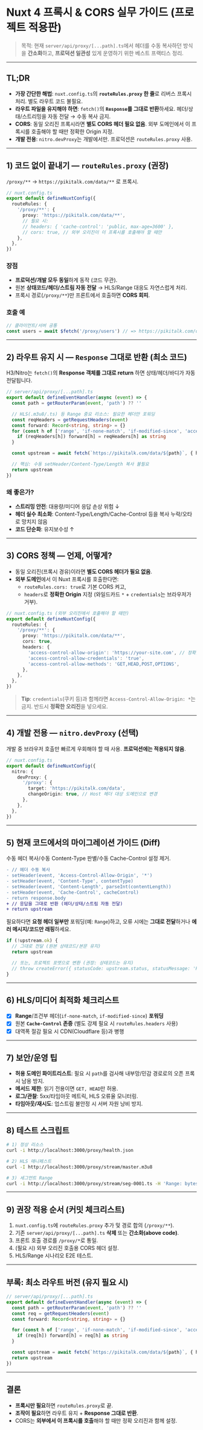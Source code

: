 # Nuxt 4 프록시 & CORS 실무 가이드 (프로젝트 적용판)

> 목적: 현재 `server/api/proxy/[...path].ts`에서 헤더를 수동 복사하던 방식을 **간소화**하고, **프로덕션 일관성** 있게 운영하기 위한 베스트 프랙티스 정리.

---

## TL;DR

- **가장 간단한 해법**: `nuxt.config.ts`의 **`routeRules.proxy` 한 줄**로 리버스 프록시 처리. 별도 라우트 코드 불필요.
- **라우트 파일을 유지해야 하면**: `fetch()`의 **`Response`를 그대로 반환**하세요. 헤더/상태/스트리밍을 자동 전달 → 수동 복사 금지.
- **CORS**: 동일 오리진 프록시라면 **별도 CORS 헤더 필요 없음**. 외부 도메인에서 이 프록시를 호출해야 할 때만 정확한 Origin 지정.
- **개발 전용**: `nitro.devProxy`는 개발에서만. 프로덕션은 `routeRules.proxy` 사용.

---

## 1) 코드 없이 끝내기 — `routeRules.proxy` (권장)

`/proxy/**` → `https://pikitalk.com/data/**` 로 프록시.

```ts
// nuxt.config.ts
export default defineNuxtConfig({
  routeRules: {
    '/proxy/**': {
      proxy: 'https://pikitalk.com/data/**',
      // 필요 시:
      // headers: { 'cache-control': 'public, max-age=3600' },
      // cors: true, // 외부 오리진이 이 프록시를 호출해야 할 때만
    },
  },
})
```

### 장점
- **프로덕션/개발 모두 동일**하게 동작 (코드 무관).
- 원본 **상태코드/헤더/스트림 자동 전달** → HLS/Range 대응도 자연스럽게 처리.
- 프록시 경로(`/proxy/**`)만 프론트에서 호출하면 **CORS 회피**.

### 호출 예
```ts
// 클라이언트/서버 공통
const users = await $fetch('/proxy/users') // => https://pikitalk.com/data/users
```

---

## 2) 라우트 유지 시 — `Response` 그대로 반환 (최소 코드)

H3/Nitro는 `fetch()`의 **Response 객체를 그대로 return** 하면 상태/헤더/바디가 자동 전달됩니다.

```ts
// server/api/proxy/[...path].ts
export default defineEventHandler(async (event) => {
  const path = getRouterParam(event, 'path') ?? ''

  // HLS(.m3u8/.ts) 등 Range 중요 리소스: 필요한 헤더만 포워딩
  const reqHeaders = getRequestHeaders(event)
  const forward: Record<string, string> = {}
  for (const h of ['range', 'if-none-match', 'if-modified-since', 'accept', 'user-agent', 'referer']) {
    if (reqHeaders[h]) forward[h] = reqHeaders[h] as string
  }

  const upstream = await fetch(`https://pikitalk.com/data/${path}`, { headers: forward })

  // 핵심: 수동 setHeader/Content-Type/Length 복사 불필요
  return upstream
})
```

### 왜 좋은가?
- **스트리밍 안전**: 대용량/미디어 응답 손상 위험 ↓
- **헤더 실수 최소화**: Content-Type/Length/Cache-Control 등을 복사 누락/오타로 망치지 않음
- **코드 단순화**: 유지보수성 ↑

---

## 3) CORS 정책 — 언제, 어떻게?

- 동일 오리진(프록시 경유)이라면 **별도 CORS 헤더가 필요 없음**.
- **외부 도메인**에서 이 Nuxt 프록시를 호출한다면:
  - `routeRules.cors: true`로 기본 CORS 켜고,
  - `headers`로 **정확한 Origin** 지정 (와일드카드 `*` + `credentials`는 브라우저가 거부).

```ts
// nuxt.config.ts (외부 오리진에서 호출해야 할 때만)
export default defineNuxtConfig({
  routeRules: {
    '/proxy/**': {
      proxy: 'https://pikitalk.com/data/**',
      cors: true,
      headers: {
        'access-control-allow-origin': 'https://your-site.com', // 정확한 오리진 지정
        'access-control-allow-credentials': 'true',
        'access-control-allow-methods': 'GET,HEAD,POST,OPTIONS',
      },
    },
  },
})
```

> **Tip**: `credentials`(쿠키 등)과 함께라면 `Access-Control-Allow-Origin: *`는 금지. 반드시 **정확한 오리진**을 넣으세요.

---

## 4) 개발 전용 — `nitro.devProxy` (선택)

개발 중 브라우저 호출만 빠르게 우회해야 할 때 사용. **프로덕션에는 적용되지 않음**.

```ts
// nuxt.config.ts
export default defineNuxtConfig({
  nitro: {
    devProxy: {
      '/proxy': {
        target: 'https://pikitalk.com/data',
        changeOrigin: true, // Host 헤더 대상 도메인으로 변경
      },
    },
  },
})
```

---

## 5) 현재 코드에서의 마이그레이션 가이드 (Diff)

수동 헤더 복사/수동 Content-Type 판별/수동 Cache-Control 설정 제거.

```diff
- // 헤더 수동 복사
- setHeader(event, 'Access-Control-Allow-Origin', '*')
- setHeader(event, 'Content-Type', contentType)
- setHeader(event, 'Content-Length', parseInt(contentLength))
- setHeader(event, 'Cache-Control', cacheControl)
- return response.body
+ // 응답을 그대로 반환 (헤더/상태/스트림 자동 전달)
+ return upstream
```

필요하다면 **요청 헤더 일부만** 포워딩(예: `Range`)하고, 오류 시에는 **그대로 전달**하거나 **에러 메시지/코드만 래핑**하세요.

```ts
if (!upstream.ok) {
  // 그대로 전달 (원본 상태코드/본문 유지)
  return upstream

  // 또는, 프로젝트 포맷으로 변환 (권장: 상태코드는 유지)
  // throw createError({ statusCode: upstream.status, statusMessage: 'ProxyError' })
}
```

---

## 6) HLS/미디어 최적화 체크리스트

- [x] **Range**/조건부 헤더(`if-none-match`, `if-modified-since`) **포워딩**
- [x] 원본 **`Cache-Control` 존중** (별도 강제 필요 시 `routeRules.headers` 사용)
- [x] 대역폭 절감 필요 시 CDN(Cloudflare 등)과 병행

---

## 7) 보안/운영 팁

- **허용 도메인 화이트리스트**: 필요 시 `path`를 검사해 내부망/민감 경로로의 오픈 프록시 남용 방지.
- **메서드 제한**: 읽기 전용이면 `GET, HEAD`만 허용.
- **로그/관찰**: 5xx/타임아웃 메트릭, HLS 오류율 모니터링.
- **타임아웃/재시도**: 업스트림 불안정 시 서버 자원 낭비 방지.

---

## 8) 테스트 스크립트

```bash
# 1) 정상 리소스
curl -i http://localhost:3000/proxy/health.json

# 2) HLS 매니페스트
curl -I http://localhost:3000/proxy/stream/master.m3u8

# 3) 세그먼트 Range
curl -i http://localhost:3000/proxy/stream/seg-0001.ts -H 'Range: bytes=0-'
```

---

## 9) 권장 적용 순서 (커밋 체크리스트)

1. `nuxt.config.ts`에 `routeRules.proxy` 추가 및 경로 합의 (`/proxy/**`).
2. 기존 `server/api/proxy/[...path].ts` **삭제** 또는 **간소화(above code)**.
3. 프론트 호출 경로를 `/proxy/*`로 통일.
4. (필요 시) 외부 오리진 호출용 CORS 헤더 설정.
5. HLS/Range 시나리오 E2E 테스트.

---

## 부록: 최소 라우트 버전 (유지 필요 시)

```ts
// server/api/proxy/[...path].ts
export default defineEventHandler(async (event) => {
  const path = getRouterParam(event, 'path') ?? ''
  const req = getRequestHeaders(event)
  const forward: Record<string, string> = {}

  for (const h of ['range', 'if-none-match', 'if-modified-since', 'accept', 'user-agent', 'referer']) {
    if (req[h]) forward[h] = req[h] as string
  }

  const upstream = await fetch(`https://pikitalk.com/data/${path}`, { headers: forward })
  return upstream
})
```

---

## 결론

- **프록시만 필요**하면 `routeRules.proxy`로 끝.
- **조작이 필요**하면 라우트 유지 + **Response 그대로 반환**.
- CORS는 **외부에서 이 프록시를 호출**해야 할 때만 정확 오리진과 함께 설정.
